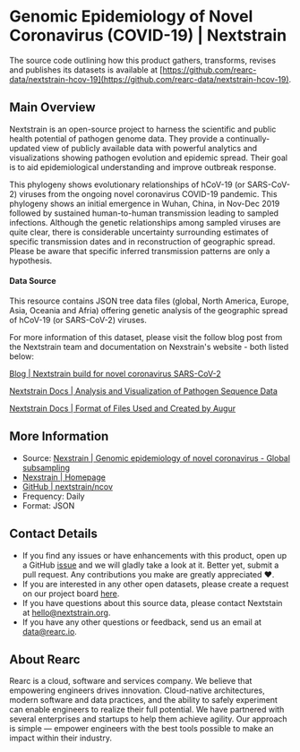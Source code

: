 # Genomic Epidemiology of Novel Coronavirus (COVID-19) | Nextstrain 

The source code outlining how this product gathers, transforms, revises and publishes its datasets is available at [https://github.com/rearc-data/nextstrain-hcov-19](https://github.com/rearc-data/nextstrain-hcov-19).

## Main Overview
Nextstrain is an open-source project to harness the scientific and public health potential of pathogen genome data. They provide a continually-updated view of publicly available data with powerful analytics and visualizations showing pathogen evolution and epidemic spread. Their goal is to aid epidemiological understanding and improve outbreak response.

This phylogeny shows evolutionary relationships of hCoV-19 (or SARS-CoV-2) viruses from the ongoing novel coronavirus COVID-19 pandemic. This phylogeny shows an initial emergence in Wuhan, China, in Nov-Dec 2019 followed by sustained human-to-human transmission leading to sampled infections. Although the genetic relationships among sampled viruses are quite clear, there is considerable uncertainty surrounding estimates of specific transmission dates and in reconstruction of geographic spread. Please be aware that specific inferred transmission patterns are only a hypothesis.

#### Data Source
This resource contains JSON tree data files (global, North America, Europe, Asia, Oceania and Afria) offering genetic analysis of the geographic spread of hCoV-19 (or SARS-CoV-2) viruses.

For more information of this dataset, please visit the follow blog post from the Nextstrain team and documentation on Nexstrain's website - both listed below:

[Blog | Nextstrain build for novel coronavirus SARS-CoV-2](https://bedford.io/projects/ncov/config/description.html)

[Nextstrain Docs | Analysis and Visualization of Pathogen Sequence Data](https://nextstrain.org/docs/getting-started/introduction)

[Nextstrain Docs | Format of Files Used and Created by Augur](https://nextstrain.org/docs/bioinformatics/data-formats)

## More Information
- Source: [Nexstrain | Genomic epidemiology of novel coronavirus - Global subsampling](https://nextstrain.org/ncov/global)
- [Nexstrain | Homepage](https://nextstrain.org)
- [GitHub | nextstrain/ncov](https://github.com/nextstrain/ncov)
- Frequency: Daily
- Format: JSON

## Contact Details
- If you find any issues or have enhancements with this product, open up a GitHub [issue](https://github.com/rearc-data/nextstrain-hcov-19/issues) and we will gladly take a look at it. Better yet, submit a pull request. Any contributions you make are greatly appreciated :heart:.
- If you are interested in any other open datasets, please create a request on our project board [here](https://github.com/rearc-data/covid-datasets-aws-data-exchange/projects/1).
- If you have questions about this source data, please contact Nextstain at hello@nextstrain.org.
- If you have any other questions or feedback, send us an email at data@rearc.io.

## About Rearc
Rearc is a cloud, software and services company. We believe that empowering engineers drives innovation. Cloud-native architectures, modern software and data practices, and the ability to safely experiment can enable engineers to realize their full potential. We have partnered with several enterprises and startups to help them achieve agility. Our approach is simple — empower engineers with the best tools possible to make an impact within their industry.